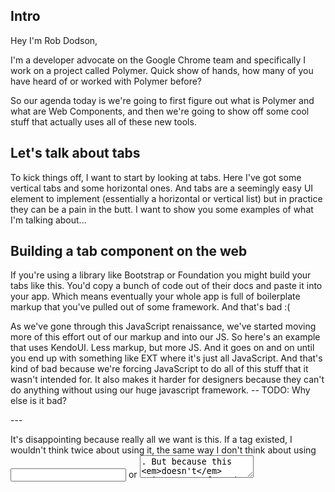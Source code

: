 Intro
---

Hey I'm Rob Dodson,

I'm a developer advocate on the Google Chrome team and specifically I work on a project called Polymer. Quick show of hands, how many of you have heard of or worked with Polymer before?

So our agenda today is we're going to first figure out what is Polymer and what are Web Components, and then we're going to show off some cool stuff that actually uses all of these new tools.


Let's talk about tabs
---

To kick things off, I want to start by looking at tabs. Here I've got some vertical tabs and some horizontal ones. And tabs are a seemingly easy UI element to implement (essentially a horizontal or vertical list) but in practice they can be a pain in the butt. I want to show you some examples of what I'm talking about...


Building a tab component on the web
---

If you're using a library like Bootstrap or Foundation you might build your tabs like this. You'd copy a bunch of code out of their docs and paste it into your app. Which means eventually your whole app is full of boilerplate markup that you've pulled out of some framework. And that's bad :(

As we've gone through this JavaScript renaissance, we've started moving more of this effort out of our markup and into our JS. So here's an example that uses KendoUI. Less markup, but more JS. And it goes on and on until you end up with something like EXT where it's just all JavaScript. And that's kind of bad because we're forcing JavaScript to do all of this stuff that it wasn't intended for. It also makes it harder for designers because they can't do anything without using our huge javascript framework. -- TODO: Why else is it bad?


<tabs/>
---

It's disappointing because really all we want is this. If a <tabs> tag existed, I wouldn't think twice about using it, the same way I don't think about using <input> or <textarea>. But because this *doesn't* exist, we're forced to work around the browser's shortcomings. And that means we waste time and effort.

Now, we do have elements which are *kind of* like tabs. We have the <select> element. And I want to take a moment to explore the <select> element because I think the more we understand about why HTMLElements are awesome, the easier it will be for us to figure out how the web should look in the coming years.


<select/>
---

1. Select is easy to grok and comes with built in behavior and style
2. Select is easy to configure
3. You can drastically change the appearance of select with one attribute
4. You can compose elements inside of select and change its behavior and appearance
5. Select is kind of bullet proof
6. You can compose select inside of another element to build something bigger and more complex.


Working with elements...
---


<tabs/>
---

So, how do we make this a reality. How do we bring the tabs element to everyone.


polymer
---

At Google we've been working on a project called Polymer.

and, in a nutshell, Polymer is a library for creating your own HTML Elements.


standards
---

Under the hood, polymer leverages emerging web standards like Templates, etc. which are collectively referred to as Web Components.

These standards are working their way through the W3C right now, and Polymer aims to get developers working with them early so developers can give feedback to the W3C.


Layers of Polymer
---

So, how do we do that? That sounds like a really big thing!

It helps to think of Polymer in terms of layers. At the very bottom you have the current browser landscape. So, whatever's possible in browsers today.

The first thing we add is a layer of polyfills called "The Platform." The Platform adds support for the specs that make up Web Components. The platform's job is to jump everyone into the future and to make it possible to create your own elements. Over time, as browser makers add support for the Web Components technologies, the platform will go away.

Next we add a layer of sugaring called polymer.js. This layer adds additional features like data-binding, change handlers and automatic node finding.

Finally, we have a set of drop-in elements that ship with polymer that any developer can use to start building their application.


Using Elements
---

You don't have to know about their internals

They're easy to add to your project
